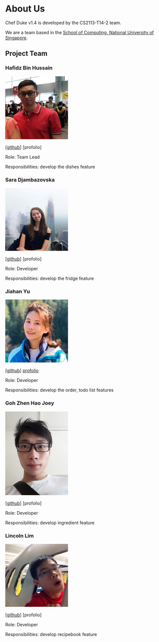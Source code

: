 # About Us

Chef Duke v1.4 is developed by the CS2113-T14-2 team. 

We are a team based in the [School of Computing, National University of Singapore](http://www.comp.nus.edu.sg/).



## Project Team

### Hafidz Bin Hussain

<img src="./images/9hafidz6.png" alt="drawing" width="200"/>

[[github](https://github.com/9hafidz6)] [profolio]

Role: Team Lead

Responsibilities: develop the dishes feature

### Sara Djambazovska

<img src="./images/saradj.png" alt="drawing" width="200"/>

[[github](https://github.com/saradj/)] [profolio]

Role: Developer

Responsibilities: develop the fridge feature

### Jiahan Yu

<img src="./images/virginiayu.png" alt="drawing" width="200"/>

[[github](https://github.com/VirginiaYu)] [profolio](https://github.com/VirginiaYu/main/edit/master/docs/JiahanPPP.md)

Role: Developer

Responsibilities: develop the order, todo list features

### Goh Zhen Hao Joey

<img src="./images/x3chillax.png" alt="drawing" width="200"/>

[[github](https://github.com/x3chillax)] [profolio]

Role: Developer

Responsibilities: develop ingredient feature

### Lincoln Lim

<img src="./images/ceglincoln.png" alt="drawing" width="200"/>

[[github](https://github.com/CEGLincoln)] [profolio]

Role: Developer

Responsibilities: develop recipebook feature

